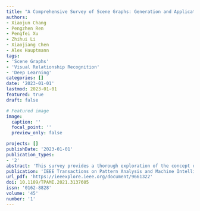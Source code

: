 ```yaml
---
title: "A Comprehensive Survey of Scene Graphs: Generation and Application"
authors:
- Xiaojun Chang
- Pengzhen Ren
- Pengfei Xu
- Zhihui Li
- Xiaojiang Chen
- Alex Hauptmann
tags:
- 'Scene Graphs'
- 'Visual Relationship Recognition'
- 'Deep Learning'
categories: []
date: '2023-01-01'
lastmod: 2023-01-01
featured: true
draft: false

# Featured image
image:
  caption: ''
  focal_point: ''
  preview_only: false

projects: []
publishDate: '2023-01-01'
publication_types:
- '2'
abstract: 'This survey provides a thorough exploration of the concept of scene graphs, discussing their role in visual understanding tasks. Scene graphs represent objects, their attributes, and relationships, helping improve tasks like visual reasoning and image captioning. The paper outlines various generation methods and applications, and also highlights key challenges like the long-tailed distribution of relationships.'
publication: 'IEEE Transactions on Pattern Analysis and Machine Intelligence'
url_pdf: 'https://ieeexplore.ieee.org/document/9661322'
doi: 10.1109/TPAMI.2021.3137605
issn: '0162-8828'
volume: '45'
number: '1'
---
```

